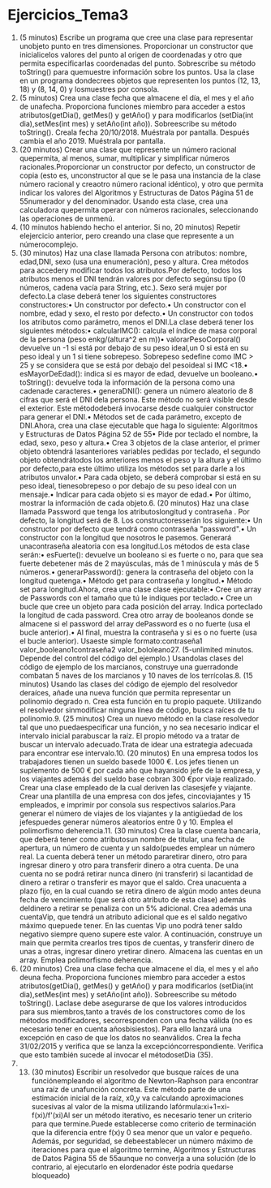 # Ejercicios_Tema3

1. (5 minutos) Escribe un programa que cree una clase para representar unobjeto punto en tres dimensiones. Proporcionar un constructor que inicialicelos valores del punto al origen de coordenadas y otro que permita especificarlas coordenadas del punto. Sobrescribe su método toString() para quemuestre información sobre los puntos. Usa la clase en un programa dondecrees objetos que representen los puntos (12, 13, 18) y (8, 14, 0) y losmuestres por consola.
2. (5 minutos) Crea una clase fecha que almacene el día, el mes y el año de unafecha. Proporciona funciones miembro para acceder a estos atributos(getDia(), getMes() y getAño() y para modificarlos (setDia(int dia),setMes(int mes) y setAño(int año)). Sobreescribe su método toString(). Creala fecha 20/10/2018. Muéstrala por pantalla. Después cambia el año 2019. Muéstrala por pantalla.
3. (20 minutos) Crear una clase que represente un número racional quepermita, al menos, sumar, multiplicar y simplificar números racionales.Proporcionar un constructor por defecto, un constructor de copia (esto es, unconstructor al que se le pasa una instancia de la clase número racional y creaotro número racional idéntico), y otro que permita indicar los valores del
Algoritmos y Estructuras de Datos Página 51 de 55numerador y del denominador. Usando esta clase, crea una calculadora quepermita operar con números racionales, seleccionando las operaciones de unmenú.
4. (10 minutos habiendo hecho el anterior. Si no, 20 minutos) Repetir elejercicio anterior, pero creando una clase que represente a un númerocomplejo.
5. (30 minutos) Haz una clase llamada Persona con atributos: nombre, edad,DNI, sexo (usa una enumeración), peso y altura. Crea métodos para accedery modificar todos los atributos.Por defecto, todos los atributos menos el DNI tendrán valores por defecto segúnsu tipo (0 números, cadena vacía para String, etc.). Sexo será mujer por defecto.La clase deberá tener los siguientes constructores constructores:• Un constructor por defecto.• Un constructor con el nombre, edad y sexo, el resto por defecto.• Un constructor con todos los atributos como parámetro, menos el DNI.La clase deberá tener los siguientes métodos:• calcularIMC(): calcula el índice de masa corporal de la persona (peso enkg/(altura^2 en m))• valorarPesoCorporal() devuelve un -1 si está por debajo de su peso ideal,un 0 si está en su peso ideal y un 1 si tiene sobrepeso. Sobrepeso sedefine como IMC > 25 y se considera que se está por debajo del pesoideal si IMC <18.• esMayorDeEdad(): indica si es mayor de edad, devuelve un booleano.• toString(): devuelve toda la información de la persona como una cadenade caracteres.• generaDNI(): genera un número aleatorio de 8 cifras que será el DNI dela persona. Este método no será visible desde el exterior. Este métododeberá invocarse desde cualquier constructor para generar el DNI.• Métodos set de cada parámetro, excepto de DNI.Ahora, crea una clase ejecutable que haga lo siguiente:
Algoritmos y Estructuras de Datos Página 52 de 55• Pide por teclado el nombre, la edad, sexo, peso y altura.• Crea 3 objetos de la clase anterior, el primer objeto obtendrá lasanteriores variables pedidas por teclado, el segundo objeto obtendrátodos los anteriores menos el peso y la altura y el último por defecto,para este último utiliza los métodos set para darle a los atributos unvalor.• Para cada objeto, se deberá comprobar si está en su peso ideal, tienesobrepeso o por debajo de su peso ideal con un mensaje.• Indicar para cada objeto si es mayor de edad.• Por último, mostrar la información de cada objeto.6. (20 minutos) Haz una clase llamada Password que tenga los atributoslongitud y contraseña . Por defecto, la longitud será de 8. Los constructoresserán los siguiente:• Un constructor por defecto que tendrá como contraseña "password".• Un constructor con la longitud que nosotros le pasemos. Generará unacontraseña aleatoria con esa longitud.Los métodos de esta clase serán:• esFuerte(): devuelve un booleano si es fuerte o no, para que sea fuerte debetener más de 2 mayúsculas, más de 1 minúscula y más de 5 números.• generarPassword(): genera la contraseña del objeto con la longitud quetenga.• Método get para contraseña y longitud.• Método set para longitud.Ahora, crea una clase clase ejecutable:• Cree un array de Passwords con el tamaño que tú le indiques por teclado.• Cree un bucle que cree un objeto para cada posición del array. Indica porteclado la longitud de cada password.
 Crea otro array de booleanos donde se almacene si el password del array dePassword es o no fuerte (usa el bucle anterior).• Al final, muestra la contraseña y si es o no fuerte (usa el bucle anterior). Usaeste simple formato:contraseña1 valor_booleano1contraseña2 valor_bololeano27. (5-unlimited minutos. Depende del control del código del ejemplo.) Usandolas clases del código de ejemplo de los marcianos, construye una guerradonde combatan 5 naves de los marcianos y 10 naves de los terrícolas.8. (15 minutos) Usando las clases del código de ejemplo del resolvedor deraíces, añade una nueva función que permita representar un polinomio degrado n. Crea esta función en tu propio paquete. Utilizando el resolvedor sinmodificar ninguna línea de código, busca raíces de tu polinomio.9. (25 minutos) Crea un nuevo método en la clase resolvedor tal que uno puedaespecificar una función, y no sea necesario indicar el intervalo inicial parabuscar la raíz. El propio método va a tratar de buscar un intervalo adecuado.Trata de idear una estrategia adecuada para encontrar ese intervalo.10. (20 minutos) En una empresa todos los trabajadores tienen un sueldo basede 1000 €. Los jefes tienen un suplemento de 500 € por cada año que hayansido jefe de la empresa, y los viajantes además del sueldo base cobran 300 €por viaje realizado. Crear una clase empleado de la cual deriven las clasesjefe y viajante. Crear una plantilla de una empresa con dos jefes, cincoviajantes y 15 empleados, e imprimir por consola sus respectivos salarios.Para generar el número de viajes de los viajantes y la antigüedad de los jefespuedes generar números aleatorios entre 0 y 10. Emplea el polimorfismo deherencia.11. (30 minutos) Crea la clase cuenta bancaria, que deberá tener como atributosun nombre de titular, una fecha de apertura, un número de cuenta y un saldo(puedes emplear un número real. La cuenta deberá tener un método pararetirar dinero, otro para ingresar dinero y otro para transferir dinero a otra cuenta. De una cuenta no se podrá retirar nunca dinero (ni transferir) si lacantidad de dinero a retirar o transferir es mayor que el saldo. Crea unacuenta a plazo fijo, en la cual cuando se retira dinero de algún modo antes deuna fecha de vencimiento (que será otro atributo de esta clase) además deldinero a retirar se penaliza con un 5% adicional. Crea además una cuentaVip, que tendrá un atributo adicional que es el saldo negativo máximo quepuede tener. En las cuentas Vip uno podrá tener saldo negativo siempre queno supere este valor. A continuación, construye un main que permita crearlos tres tipos de cuentas, y transferir dinero de unas a otras, ingresar dinero yretirar dinero. Almacena las cuentas en un array. Emplea polimorfismo deherencia.
12. (20 minutos) Crea una clase fecha que almacene el día, el mes y el año deuna fecha. Proporciona funciones miembro para acceder a estos atributos(getDia(), getMes() y getAño() y para modificarlos (setDia(int dia),setMes(int mes) y setAño(int año)). Sobreescribe su método toString(). Laclase debe asegurarse de que los valores introducidos para sus miembros,tanto a través de los constructores como de los métodos modificadores, secorresponden con una fecha válida (no es necesario tener en cuenta añosbisiestos). Para ello lanzará una excepción en caso de que los datos no seanválidos. Crea la fecha 31/02/2015 y verifica que se lanza la excepcióncorrespondiente. Verifica que esto también sucede al invocar el métodosetDia (35).
13. 13. (30 minutos) Escribir un resolvedor que busque raíces de una funciónempleando el algoritmo de Newton-Raphson para encontrar una raíz de unafunción concreta. Este método parte de una estimación inicial de la raíz, x0,y va calculando aproximaciones sucesivas al valor de la misma utilizando lafórmula:xi+1=xi-f(xi)/f'(xi)Al ser un método iterativo, es necesario tener un criterio para que termine.Puede establecerse como criterio de terminación que la diferencia entre f(x)y 0 sea menor que un valor e pequeño. Además, por seguridad, se debeestablecer un número máximo de iteraciones para que el algoritmo termine,
Algoritmos y Estructuras de Datos Página 55 de 55aunque no converja a una solución (de lo contrario, al ejecutarlo en elordenador éste podría quedarse bloqueado)
